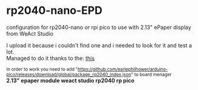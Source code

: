 # rp2040-nano-EPD
configuration for rp2040-nano or  rpi pico to use with 2.13" ePaper display from WeAct Studio


I upload it because i couldn't find one and i needed to look for it and test a lot.<br>
Managed to do it thanks to the: <a href="https://community.home-assistant.io/t/weact-2-9-epaper-module-working/539413/4">this</a>

<sub>In order to work you need to add "https://github.com/earlephilhower/arduino-pico/releases/download/global/package_rp2040_index.json" to board menager</sub>
<br><strong>2.13" epaper module weact studio rp2040 rp pico</strong>

